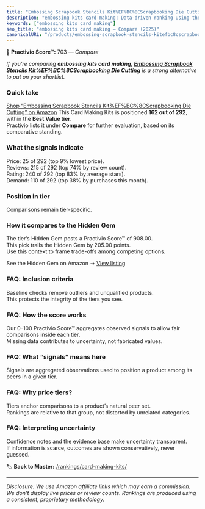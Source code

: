 ```yaml
---
title: "Embossing Scrapbook Stencils Kit%EF%BC%8CScrapbooking Die Cutting"
description: "embossing kits card making: Data-driven ranking using the Practivio Score™. Positioned by quality, value, demand, findability, momentum."
keywords: ["embossing kits card making"]
seo_title: "embossing kits card making — Compare (2025)"
canonicalURL: "/products/embossing-scrapbook-stencils-kitefbc8cscrapbooking-die-cutting-B0DPDRZL62/"
---
```


**🛒 Practivio Score™:** 703 — _Compare_


*If you're comparing **embossing kits card making**, **[Embossing Scrapbook Stencils Kit%EF%BC%8CScrapbooking Die Cutting](https://www.amazon.com/dp/B0DPDRZL62?tag=practivio-20)** is a strong alternative to put on your shortlist.*
### Quick take
[Shop “Embossing Scrapbook Stencils Kit%EF%BC%8CScrapbooking Die Cutting” on Amazon](https://www.amazon.com/dp/B0DPDRZL62?tag=practivio-20)
This Card Making Kits is positioned **162 out of 292**, within the **Best Value tier**.  
Practivio lists it under **Compare** for further evaluation, based on its comparative standing.

### What the signals indicate
Price: 25 of 292 (top 9% lowest price).  
Reviews: 215 of 292 (top 74% by review count).  
Rating: 240 of 292 (top 83% by average stars).  
Demand: 110 of 292 (top 38% by purchases this month).

### Position in tier
Comparisons remain tier-specific.

### How it compares to the Hidden Gem
The tier’s Hidden Gem posts a Practivio Score™ of 908.00.  
This pick trails the Hidden Gem by 205.00 points.  
Use this context to frame trade-offs among competing options.  

See the Hidden Gem on Amazon → [View listing](https://www.amazon.com/dp/B003A2I4TO?tag=practivio-20)

### FAQ: Inclusion criteria
Baseline checks remove outliers and unqualified products.  
This protects the integrity of the tiers you see.

### FAQ: How the score works
Our 0–100 Practivio Score™ aggregates observed signals to allow fair comparisons inside each tier.  
Missing data contributes to uncertainty, not fabricated values.

### FAQ: What “signals” means here
Signals are aggregated observations used to position a product among its peers in a given tier.

### FAQ: Why price tiers?
Tiers anchor comparisons to a product’s natural peer set.  
Rankings are relative to that group, not distorted by unrelated categories.

### FAQ: Interpreting uncertainty
Confidence notes and the evidence base make uncertainty transparent.  
If information is scarce, outcomes are shown conservatively, never guessed.

<!-- Missing template for Compare/CompareWithinPriceClass -->


🏷️ **Back to Master:** [/rankings/card-making-kits/](/rankings/card-making-kits/)

---
_Disclosure: We use Amazon affiliate links which may earn a commission. We don’t display live prices or review counts. Rankings are produced using a consistent, proprietary methodology._
